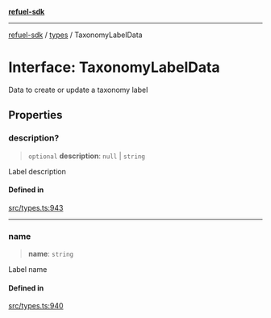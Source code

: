[**refuel-sdk**](../../README.md)

***

[refuel-sdk](../../modules.md) / [types](../README.md) / TaxonomyLabelData

# Interface: TaxonomyLabelData

Data to create or update a taxonomy label

## Properties

### description?

> `optional` **description**: `null` \| `string`

Label description

#### Defined in

[src/types.ts:943](https://github.com/refuel-ai/refuel-sdk/blob/ce96b857bf5c9f1c73e98ea4629535109c473935/src/types.ts#L943)

***

### name

> **name**: `string`

Label name

#### Defined in

[src/types.ts:940](https://github.com/refuel-ai/refuel-sdk/blob/ce96b857bf5c9f1c73e98ea4629535109c473935/src/types.ts#L940)
